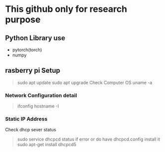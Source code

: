 # This github only for research purpose

## Python Library use
- pytorch(torch)
- numpy


## rasberry pi Setup
>sudo apt update
>sudo apt upgrade
Check Computer OS
>uname -a

### Network Configuration detail
>ifconfig
>hostname -I 

### Static IP Address
Check dhcp sever status
>sudo service dhcpcd status
if error or do have dhcpcd.config install it
>sudo apt-get install dhcpcd5


